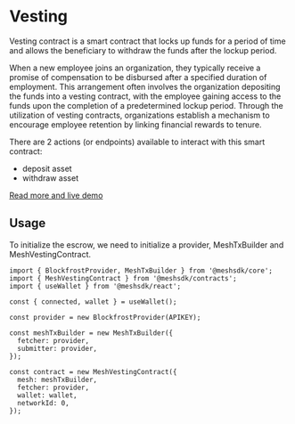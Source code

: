 # Vesting

Vesting contract is a smart contract that locks up funds for a period of time and allows the beneficiary to withdraw the funds after the lockup period.

When a new employee joins an organization, they typically receive a promise of compensation to be disbursed after a specified duration of employment. This arrangement often involves the organization depositing the funds into a vesting contract, with the employee gaining access to the funds upon the completion of a predetermined lockup period. Through the utilization of vesting contracts, organizations establish a mechanism to encourage employee retention by linking financial rewards to tenure.

There are 2 actions (or endpoints) available to interact with this smart contract:

- deposit asset
- withdraw asset

[Read more and live demo](https://meshjs.dev/smart-contracts/vesting)

## Usage

To initialize the escrow, we need to initialize a provider, MeshTxBuilder and MeshVestingContract.

```
import { BlockfrostProvider, MeshTxBuilder } from '@meshsdk/core';
import { MeshVestingContract } from '@meshsdk/contracts';
import { useWallet } from '@meshsdk/react';

const { connected, wallet } = useWallet();

const provider = new BlockfrostProvider(APIKEY);

const meshTxBuilder = new MeshTxBuilder({
  fetcher: provider,
  submitter: provider,
});

const contract = new MeshVestingContract({
  mesh: meshTxBuilder,
  fetcher: provider,
  wallet: wallet,
  networkId: 0,
});
```
